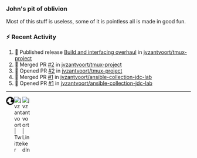 ### John's pit of oblivion

Most of this stuff is useless, some of it is pointless all is made in good fun.

### :zap: Recent Activity

<!--START_SECTION:activity-->
1. 🚀 Published release [Build and interfacing overhaul](https://github.com/jvzantvoort/tmux-project/releases/tag/tmux-project-0.3.0) in [jvzantvoort/tmux-project](https://github.com/jvzantvoort/tmux-project)
2. 🎉 Merged PR [#2](https://github.com/jvzantvoort/tmux-project/pull/2) in [jvzantvoort/tmux-project](https://github.com/jvzantvoort/tmux-project)
3. 💪 Opened PR [#2](https://github.com/jvzantvoort/tmux-project/pull/2) in [jvzantvoort/tmux-project](https://github.com/jvzantvoort/tmux-project)
4. 🎉 Merged PR [#1](https://github.com/jvzantvoort/ansible-collection-jdc-lab/pull/1) in [jvzantvoort/ansible-collection-jdc-lab](https://github.com/jvzantvoort/ansible-collection-jdc-lab)
5. 💪 Opened PR [#1](https://github.com/jvzantvoort/ansible-collection-jdc-lab/pull/1) in [jvzantvoort/ansible-collection-jdc-lab](https://github.com/jvzantvoort/ansible-collection-jdc-lab)
<!--END_SECTION:activity-->

---

[<img align="left" alt="jvzantvoort.org" width="22px" src="https://raw.githubusercontent.com/iconic/open-iconic/master/svg/globe.svg" />][website]
[<img align="left" alt="jvzantvoort | Twitter" width="22px" src="https://cdn.jsdelivr.net/npm/simple-icons@v3/icons/twitter.svg" />][twitter]
[<img align="left" alt="jvzantvoort | LinkedIn" width="22px" src="https://cdn.jsdelivr.net/npm/simple-icons@v3/icons/linkedin.svg" />][linkedin]


[website]: https://vanzantvoort.org/
[twitter]: https://twitter.com/jvanzantvoort
[linkedin]: https://www.linkedin.com/in/johnvanzantvoort/
